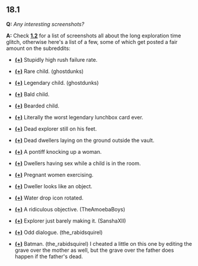 ## 18.1

**Q:** *Any interesting screenshots?*

**A:** Check **[1.2](https://github.com/therabidsquirel/The-Fallout-Shelter-FAQ/wiki/Section-1:-Important-Information#12)** for a list of screenshots all about the long exploration time glitch, otherwise here's a list of a few, some of  which get posted a fair amount on the subreddits:

- **[(+)](http://i.imgur.com/rytO3x9.jpg)** Stupidly high rush failure rate.

- **[(+)](http://i.imgur.com/96MM9kq.jpg)** Rare child. (ghostdunks)

- **[(+)](http://i.imgur.com/hTNN10E.jpg)** Legendary child. (ghostdunks)

- **[(+)](http://i.imgur.com/p6BlIXU.jpg)** Bald child.

- **[(+)](http://i.imgur.com/h60L2Cj.png)** Bearded child.

- **[(+)](http://i.imgur.com/gkd62wV.png)** Literally the worst legendary lunchbox card ever.

- **[(+)](http://i.imgur.com/MOXBVfW.jpg)** Dead explorer still on his feet.

- **[(+)](http://i.imgur.com/8rP1S2K.jpg)** Dead dwellers laying on the ground outside the vault.

- **[(+)](http://i.imgur.com/K5jpFGu.png)** A pontiff knocking up a woman.

- **[(+)](http://i.imgur.com/NyKOghM.jpg)** Dwellers having sex while a child is in the room.

- **[(+)](http://i.imgur.com/o0BKIq5.jpg)** Pregnant women exercising.

- **[(+)](http://i.imgur.com/2LACYOl.jpg)** Dweller looks like an object.

- **[(+)](http://i.imgur.com/MNN0urM.jpg)** Water drop icon rotated.

- **[(+)](http://i.imgur.com/RqgI4W8.png)** A ridiculous objective. (TheAmoebaBoys)

- **[(+)](http://i.imgur.com/E9X3aO2.png)** Explorer just barely making it. (SanshaXII)

- **[(+)](http://i.imgur.com/22gY7e9.jpg)** Odd dialogue. (the_rabidsquirel)

- **[(+)](http://i.imgur.com/gB6fcQ6.jpg)** Batman. (the_rabidsquirel) I cheated a little on this one by editing the grave over the mother as well, but the grave over the father does happen if the father's dead.
